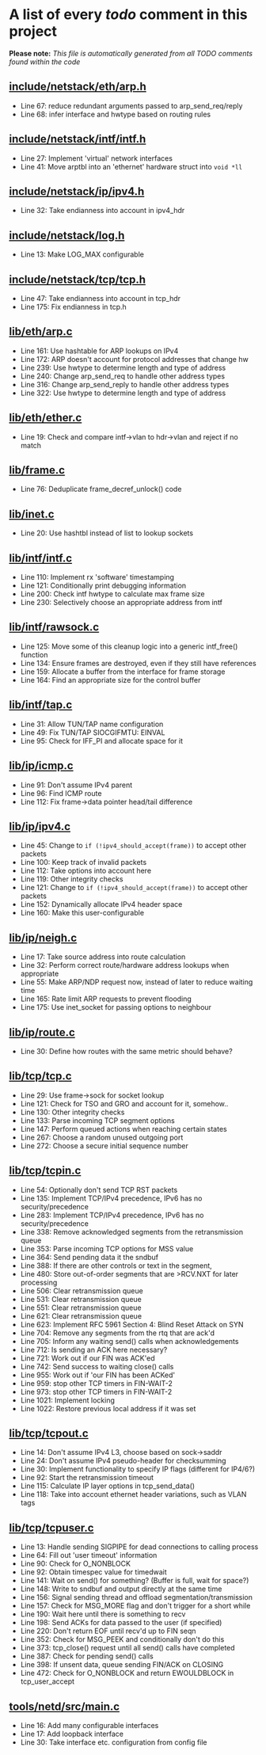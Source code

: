 # A list of every _todo_ comment in this project
**Please note:** _This file is automatically generated from all TODO comments found within the code_
## [include/netstack/eth/arp.h](include/netstack/eth/arp.h)
  - Line 67: reduce redundant arguments passed to arp_send_req/reply
  - Line 68: infer interface and hwtype based on routing rules

## [include/netstack/intf/intf.h](include/netstack/intf/intf.h)
  - Line 27: Implement 'virtual' network interfaces
  - Line 41: Move arptbl into an 'ethernet' hardware struct into `void *ll`

## [include/netstack/ip/ipv4.h](include/netstack/ip/ipv4.h)
  - Line 32: Take endianness into account in ipv4_hdr

## [include/netstack/log.h](include/netstack/log.h)
  - Line 13: Make LOG_MAX configurable

## [include/netstack/tcp/tcp.h](include/netstack/tcp/tcp.h)
  - Line 47: Take endianness into account in tcp_hdr
  - Line 175: Fix endianness in tcp.h

## [lib/eth/arp.c](lib/eth/arp.c)
  - Line 161: Use hashtable for ARP lookups on IPv4
  - Line 172: ARP doesn't account for protocol addresses that change hw
  - Line 239: Use hwtype to determine length and type of address
  - Line 240: Change arp_send_req to handle other address types
  - Line 316: Change arp_send_reply to handle other address types
  - Line 322: Use hwtype to determine length and type of address

## [lib/eth/ether.c](lib/eth/ether.c)
  - Line 19: Check and compare intf->vlan to hdr->vlan and reject if no match

## [lib/frame.c](lib/frame.c)
  - Line 76: Deduplicate frame_decref_unlock() code

## [lib/inet.c](lib/inet.c)
  - Line 20: Use hashtbl instead of list to lookup sockets

## [lib/intf/intf.c](lib/intf/intf.c)
  - Line 110: Implement rx 'software' timestamping
  - Line 121: Conditionally print debugging information
  - Line 200: Check intf hwtype to calculate max frame size
  - Line 230: Selectively choose an appropriate address from intf

## [lib/intf/rawsock.c](lib/intf/rawsock.c)
  - Line 125: Move some of this cleanup logic into a generic intf_free() function
  - Line 134: Ensure frames are destroyed, even if they still have references
  - Line 159: Allocate a buffer from the interface for frame storage
  - Line 164: Find an appropriate size for the control buffer

## [lib/intf/tap.c](lib/intf/tap.c)
  - Line 31: Allow TUN/TAP name configuration
  - Line 49: Fix TUN/TAP SIOCGIFMTU: EINVAL
  - Line 95: Check for IFF_PI and allocate space for it

## [lib/ip/icmp.c](lib/ip/icmp.c)
  - Line 91: Don't assume IPv4 parent
  - Line 96: Find ICMP route
  - Line 112: Fix frame->data pointer head/tail difference

## [lib/ip/ipv4.c](lib/ip/ipv4.c)
  - Line 45: Change to `if (!ipv4_should_accept(frame))` to accept other packets
  - Line 100: Keep track of invalid packets
  - Line 112: Take options into account here
  - Line 119: Other integrity checks
  - Line 121: Change to `if (!ipv4_should_accept(frame))` to accept other packets
  - Line 152: Dynamically allocate IPv4 header space
  - Line 160: Make this user-configurable

## [lib/ip/neigh.c](lib/ip/neigh.c)
  - Line 17: Take source address into route calculation
  - Line 32: Perform correct route/hardware address lookups when appropriate
  - Line 55: Make ARP/NDP request now, instead of later to reduce waiting time
  - Line 165: Rate limit ARP requests to prevent flooding
  - Line 175: Use inet_socket for passing options to neighbour

## [lib/ip/route.c](lib/ip/route.c)
  - Line 30: Define how routes with the same metric should behave?

## [lib/tcp/tcp.c](lib/tcp/tcp.c)
  - Line 29: Use frame->sock for socket lookup
  - Line 121: Check for TSO and GRO and account for it, somehow..
  - Line 130: Other integrity checks
  - Line 133: Parse incoming TCP segment options
  - Line 147: Perform queued actions when reaching certain states
  - Line 267: Choose a random unused outgoing port
  - Line 272: Choose a secure initial sequence number

## [lib/tcp/tcpin.c](lib/tcp/tcpin.c)
  - Line 54: Optionally don't send TCP RST packets
  - Line 135: Implement TCP/IPv4 precedence, IPv6 has no security/precedence
  - Line 283: Implement TCP/IPv4 precedence, IPv6 has no security/precedence
  - Line 338: Remove acknowledged segments from the retransmission queue
  - Line 353: Parse incoming TCP options for MSS value
  - Line 364: Send pending data it the sndbuf
  - Line 388: If there are other controls or text in the segment,
  - Line 480: Store out-of-order segments that are >RCV.NXT for later processing
  - Line 506: Clear retransmission queue
  - Line 531: Clear retransmission queue
  - Line 551: Clear retransmission queue
  - Line 621: Clear retransmission queue
  - Line 623: Implement RFC 5961 Section 4: Blind Reset Attack on SYN
  - Line 704: Remove any segments from the rtq that are ack'd
  - Line 705: Inform any waiting send() calls when acknowledgements
  - Line 712: Is sending an ACK here necessary?
  - Line 721: Work out if our FIN was ACK'ed
  - Line 742: Send success to waiting close() calls
  - Line 955: Work out if 'our FIN has been ACKed'
  - Line 959: stop other TCP timers in FIN-WAIT-2
  - Line 973: stop other TCP timers in FIN-WAIT-2
  - Line 1021: Implement locking
  - Line 1022: Restore previous local address if it was set

## [lib/tcp/tcpout.c](lib/tcp/tcpout.c)
  - Line 14: Don't assume IPv4 L3, choose based on sock->saddr
  - Line 24: Don't assume IPv4 pseudo-header for checksumming
  - Line 30: Implement functionality to specify IP flags (different for IP4/6?)
  - Line 92: Start the retransmission timeout
  - Line 115: Calculate IP layer options in tcp_send_data()
  - Line 118: Take into account ethernet header variations, such as VLAN tags

## [lib/tcp/tcpuser.c](lib/tcp/tcpuser.c)
  - Line 13: Handle sending SIGPIPE for dead connections to calling process
  - Line 64: Fill out 'user timeout' information
  - Line 90: Check for O_NONBLOCK
  - Line 92: Obtain timespec value for timedwait
  - Line 141: Wait on send() for something? (Buffer is full, wait for space?)
  - Line 148: Write to sndbuf and output directly at the same time
  - Line 156: Signal sending thread and offload segmentation/transmission
  - Line 157: Check for MSG_MORE flag and don't trigger for a short while
  - Line 190: Wait here until there is something to recv
  - Line 198: Send ACKs for data passed to the user (if specified)
  - Line 220: Don't return EOF until recv'd up to FIN seqn
  - Line 352: Check for MSG_PEEK and conditionally don't do this
  - Line 373: tcp_close() request until all send() calls have completed
  - Line 387: Check for pending send() calls
  - Line 398: If unsent data, queue sending FIN/ACK on CLOSING
  - Line 472: Check for O_NONBLOCK and return EWOULDBLOCK in tcp_user_accept

## [tools/netd/src/main.c](tools/netd/src/main.c)
  - Line 16: Add many configurable interfaces
  - Line 17: Add loopback interface
  - Line 30: Take interface etc. configuration from config file

